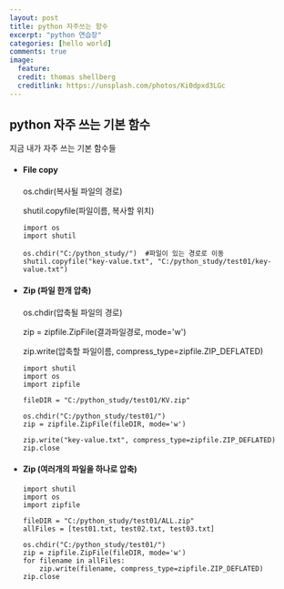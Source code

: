 ```yaml
---
layout: post
title: python 자주쓰는 함수
excerpt: "python 연습장"
categories: [hello world]
comments: true
image:
  feature:
  credit: thomas shellberg
  creditlink: https://unsplash.com/photos/Ki0dpxd3LGc
---
```



## python 자주 쓰는 기본 함수
 지금 내가 자주 쓰는 기본 함수들

* #### File copy

  os.chdir(복사될 파일의 경로)

  shutil.copyfile(파일이름, 복사할 위치)

  ```
  import os
  import shutil

  os.chdir("C:/python_study/")  #파일이 있는 경로로 이동
  shutil.copyfile("key-value.txt", "C:/python_study/test01/key-value.txt")

  ```


* #### Zip (파일 한개 압축)

  os.chdir(압축될 파일의 경로)

  zip = zipfile.ZipFile(결과파일경로, mode='w')

  zip.write(압축할 파일이름, compress_type=zipfile.ZIP_DEFLATED)

    ```
    import shutil
    import os
    import zipfile

    fileDIR = "C:/python_study/test01/KV.zip"

    os.chdir("C:/python_study/test01/")    
    zip = zipfile.ZipFile(fileDIR, mode='w')

    zip.write("key-value.txt", compress_type=zipfile.ZIP_DEFLATED)
    zip.close

    ```


* #### Zip (여러개의 파일을 하나로 압축)

    ```
    import shutil
    import os
    import zipfile

    fileDIR = "C:/python_study/test01/ALL.zip"
    allFiles = [test01.txt, test02.txt, test03.txt]

    os.chdir("C:/python_study/test01/")    
    zip = zipfile.ZipFile(fileDIR, mode='w')
    for filename in allFiles:
        zip.write(filename, compress_type=zipfile.ZIP_DEFLATED)
    zip.close

    ```
